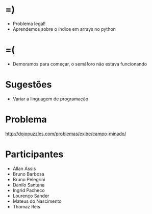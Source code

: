 =)
==

- Problema legal!
- Aprendemos sobre o índice em arrays no python

=(
==

- Demoramos para começar, o semáforo não estava funcionando

Sugestões
=========

- Variar a linguagem de programação

Problema
========

http://dojopuzzles.com/problemas/exibe/campo-minado/

Participantes
=============

- Allan Assis
- Bruno Barbosa
- Bruno Pelegrini
- Danilo Santana
- Ingrid Pacheco
- Lourenço Sander
- Mateus do Nascimento
- Thomaz Reis